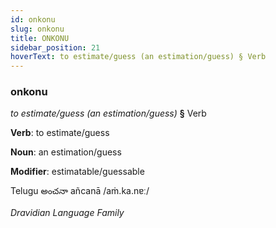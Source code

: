 ```yaml
---
id: onkonu
slug: onkonu
title: ONKONU
sidebar_position: 21
hoverText: to estimate/guess (an estimation/guess) § Verb
---
```


### onkonu

*to estimate/guess (an estimation/guess)* **§** Verb

**Verb**: to estimate/guess

**Noun**: an estimation/guess

**Modifier**: estimatable/guessable

Telugu అంచనా añcanā /aṁ.ka.nɐː/

*Dravidian Language Family*